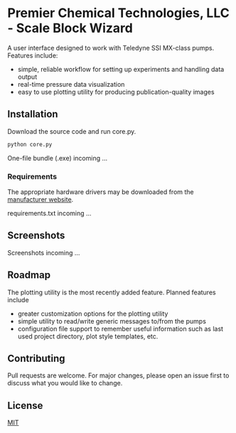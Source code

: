 # Premier Chemical Technologies, LLC  - Scale Block Wizard
A user interface designed to work with Teledyne SSI MX-class pumps.
Features include:
  * simple, reliable workflow for setting up experiments and
   handling data output
  * real-time pressure data visualization
  * easy to use plotting utility for producing publication-quality images

## Installation
Download the source code and run core.py.
```bash
python core.py
```
One-file bundle (.exe) incoming ...

### Requirements
The appropriate hardware drivers may be downloaded from the
 [manufacturer website](https://ssihplc.com/manuals/#driver-downloads).

requirements.txt incoming ...

## Screenshots
Screenshots incoming ...

## Roadmap
The plotting utility is the most recently added feature.
Planned features include
  * greater customization options for the plotting utility
  * simple utility to read/write generic messages to/from the pumps
  * configuration file support to remember useful information
    such as last used project directory, plot style templates, etc.

## Contributing
Pull requests are welcome. For major changes, please open an issue first to discuss what you would like to change.


## License
[MIT](https://choosealicense.com/licenses/mit/)
